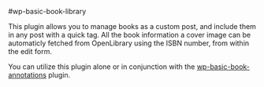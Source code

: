 #wp-basic-book-library

This plugin allows you to manage books as a custom post, and include them in any post with a quick tag.
All the book information a cover image can be automaticly fetched from OpenLibrary using the ISBN number, from within the edit form.

You can utilize this plugin alone or in conjunction with the [wp-basic-book-annotations] plugin.





[wp-basic-book-annotations]: https://github.com/Lukas238/wp-basic-book-annotations